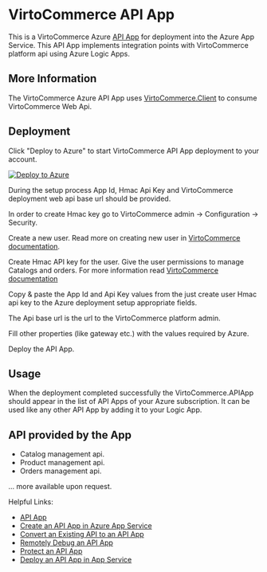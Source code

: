 # VirtoCommerce API App
This is a VirtoCommerce Azure [API App](http://azure.microsoft.com/en-us/documentation/articles/app-service-api-apps-why-best-platform/ "What are API Apps?") for deployment into the Azure App Service. This API App implements integration points with VirtoCommerce platform api using Azure Logic Apps.

## More Information ##
The VirtoCommerce Azure API App uses [VirtoCommerce.Client](https://www.nuget.org/packages/VirtoCommerce.Client/ "library") to consume VirtoCommerce Web Api.

## Deployment ##
Click "Deploy to Azure" to start VirtoCommerce API App deployment to your account.

[![Deploy to Azure](http://azuredeploy.net/deploybutton.png)](https://azuredeploy.net/)

During the setup process App Id, Hmac Api Key and VirtoCommerce deployment web api base url should be provided.

In order to create Hmac key go to VirtoCommerce admin -> Configuration -> Security.

Create a new user. Read more on creating new user in [VirtoCommerce documentation](http://docs.virtocommerce.com/x/wAHr).

Create Hmac API key for the user. Give the user permissions to manage Catalogs and orders. For more information read [VirtoCommerce documentation](http://docs.virtocommerce.com/x/jwDr)

Copy & paste the App Id and Api Key values from the just create user Hmac api key to the Azure deployment setup appropriate fields.

The Api base url is the url to the VirtoCommerce platform admin.

Fill other properties (like gateway etc.) with the values required by Azure.

Deploy the API App.

## Usage ##
When the deployment completed successfully the VirtoCommerce.APIApp should appear in the list of API Apps of your Azure subscription. It can be used like any other API App by adding it to your Logic App.

## API provided by the App ##
- Catalog management api.
- Product management api.
- Orders management api.

... more available upon request.

Helpful Links:
- [API App](http://azure.microsoft.com/en-us/documentation/articles/app-service-api-apps-why-best-platform/ "What are API Apps?")
- [Create an API App in Azure App Service](http://azure.microsoft.com/en-us/documentation/articles/app-service-dotnet-create-api-app/)
- [Convert an Existing API to an API App](http://azure.microsoft.com/en-us/documentation/articles/app-service-dotnet-create-api-app-visual-studio/)
- [Remotely Debug an API App](http://azure.microsoft.com/en-us/documentation/articles/app-service-dotnet-remotely-debug-api-app/)
- [Protect an API App](http://azure.microsoft.com/en-us/documentation/articles/app-service-api-dotnet-add-authentication/)
- [Deploy an API App in App Service](http://azure.microsoft.com/en-us/documentation/articles/app-service-dotnet-deploy-api-app/)
